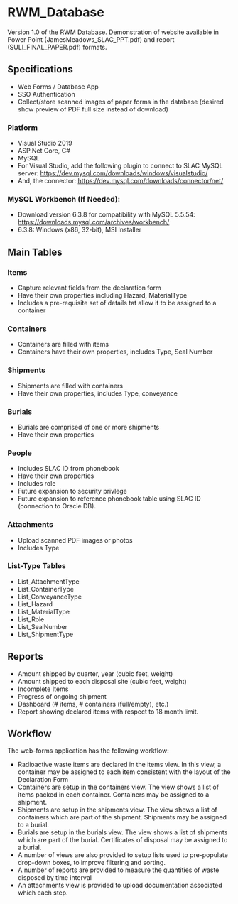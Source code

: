 # RWM_Database
Version 1.0 of the RWM Database. Demonstration of website available in Power Point (JamesMeadows_SLAC_PPT.pdf) and report (SULI_FINAL_PAPER.pdf) formats.

## Specifications
* Web Forms / Database App
* SSO Authentication
* Collect/store scanned images of paper forms in the database (desired show preview of PDF full size instead of download)

### Platform
* Visual Studio 2019
* ASP.Net Core, C#
* MySQL
* For Visual Studio, add the following plugin to connect to SLAC MySQL server: https://dev.mysql.com/downloads/windows/visualstudio/
* And, the connector:  https://dev.mysql.com/downloads/connector/net/


### MySQL Workbench (If Needed):
* Download version 6.3.8 for compatibility with MySQL 5.5.54: https://downloads.mysql.com/archives/workbench/
* 6.3.8:  Windows (x86, 32-bit), MSI Installer

## Main Tables

### Items
* Capture relevant fields from the declaration form
* Have their own properties including Hazard, MaterialType
* Includes a pre-requisite set of details tat allow it to be assigned to a container

### Containers
* Containers are filled with items
* Containers have their own properties, includes Type, Seal Number

### Shipments
* Shipments are filled with containers
* Have their own properties, includes Type, conveyance

### Burials
* Burials are comprised of one or more shipments
* Have their own properties

### People
* Includes SLAC ID from phonebook
* Have their own properties
* Includes role
* Future expansion to security privlege
* Future expansion to reference phonebook table using SLAC ID (connection to Oracle DB).

### Attachments
* Upload scanned PDF images or photos
* Includes Type

### List-Type Tables
* List_AttachmentType
* List_ContainerType
* List_ConveyanceType
* List_Hazard
* List_MaterialType
* List_Role
* List_SealNumber
* List_ShipmentType

## Reports
* Amount shipped by quarter, year (cubic feet, weight)
* Amount shipped to each disposal site (cubic feet, weight)
* Incomplete Items
* Progress of ongoing shipment
* Dashboard (# items, # containers (full/empty), etc.)
* Report showing declared items with respect to 18 month limit.

## Workflow

The web-forms application has the following workflow:

* Radioactive waste items are declared in the items view.  In this view, a container may be assigned to each item consistent with the layout of the Declaration Form
* Containers are setup in the containers view.  The view shows a list of items packed in each container.  Containers may be assigned to a shipment.
* Shipments are setup in the shipments view.  The view shows a list of containers which are part of the shipment.  Shipments may be assigned to a burial.
* Burials are setup in the burials view.  The view shows a list of shipments which are part of the burial.  Certificates of disposal may be assigned to a burial.
* A number of views are also provided to setup lists used to pre-populate drop-down boxes, to improve filtering and sorting.
* A number of reports are provided to measure the quantities of waste disposed by time interval
* An attachments view is provided to upload documentation associated which each step.


